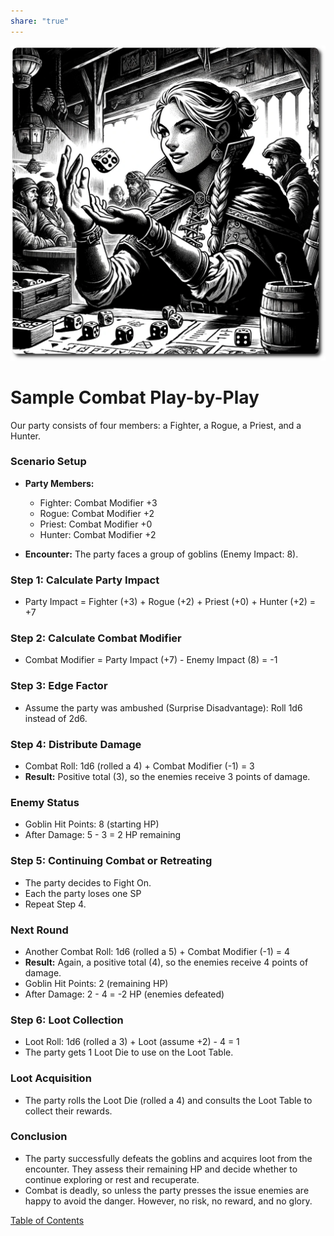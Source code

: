 ```yaml
---
share: "true"
---
```


![play-by-play](./play-by-play.png)    
    
# Sample Combat Play-by-Play    
    
Our party consists of four members: a Fighter, a Rogue, a Priest, and a Hunter.    
    
### Scenario Setup    
    
- **Party Members:**    
  - Fighter: Combat Modifier +3    
  - Rogue: Combat Modifier +2    
  - Priest: Combat Modifier +0    
  - Hunter: Combat Modifier +2    
    
- **Encounter:** The party faces a group of goblins (Enemy Impact: 8).    
    
### Step 1: Calculate Party Impact    
    
- Party Impact = Fighter (+3) + Rogue (+2) + Priest (+0) + Hunter (+2) = +7    
    
### Step 2: Calculate Combat Modifier    
    
- Combat Modifier = Party Impact (+7) - Enemy Impact (8) = -1    
    
### Step 3: Edge Factor    
    
- Assume the party was ambushed (Surprise Disadvantage): Roll 1d6 instead of 2d6.    
    
### Step 4: Distribute Damage    
    
- Combat Roll: 1d6 (rolled a 4) + Combat Modifier (-1) = 3    
- **Result:** Positive total (3), so the enemies receive 3 points of damage.    
    
### Enemy Status    
    
- Goblin Hit Points: 8 (starting HP)    
- After Damage: 5 - 3 = 2 HP remaining    
    
### Step 5: Continuing Combat or Retreating    
    
- The party decides to Fight On.     
- Each the party loses one SP  
- Repeat Step 4.    
    
### Next Round    
    
- Another Combat Roll: 1d6 (rolled a 5) + Combat Modifier (-1) = 4    
- **Result:** Again, a positive total (4), so the enemies receive 4 points of damage.    
- Goblin Hit Points: 2 (remaining HP)    
- After Damage: 2 - 4 = -2 HP (enemies defeated)    
    
### Step 6: Loot Collection    
    
- Loot Roll: 1d6 (rolled a 3) + Loot (assume +2) - 4 = 1    
- The party gets 1 Loot Die to use on the Loot Table.    
    
### Loot Acquisition    
    
- The party rolls the Loot Die (rolled a 4) and consults the Loot Table to collect their rewards.    
    
### Conclusion    
    
- The party successfully defeats the goblins and acquires loot from the encounter. They assess their remaining HP and decide whether to continue exploring or rest and recuperate.    
- Combat is deadly, so unless the party presses the issue enemies are happy to avoid the danger. However, no risk, no reward, and no glory.     
    
[Table of Contents](./Table-of-Contents.html)